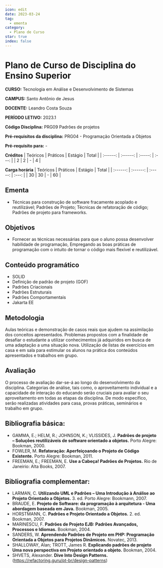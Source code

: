```yaml
---
icon: edit
date: 2023-03-24
tag:
  - ementa
category:
  - Plano de Curso
star: true
index: false
---
```



# Plano de Curso de Disciplina do Ensino Superior


**CURSO:** Tecnologia em Análise e Desenvolvimento de Sistemas

**CAMPUS:** Santo Antônio de Jesus

**DOCENTE:** Leandro Costa Souza

**PERÍODO LETIVO:** 2023.1

**Código Disciplina:** PRG09 Padrões de projetos 

**Pré-requisitos da disciplina:** PRG04 - Programação Orientada a Objetos 

**Pré-requisito para:** -

**Créditos**
| Teóricos | Práticos | Estágio | Total |
| :------: | :------: | :-----: | :---: |
|    2     |    2     |    -    |   4   |


**Carga horária**
| Teóricos | Práticos | Estágio | Total |
| :------: | :------: | :-----: | :---: |
|    30    |    30    |    -    |  60   |

## Ementa

- Técnicas para construção de software fracamente acoplado e reutilizável; Padrões de Projeto; Técnicas de refatoração de código; Padrões de projeto para frameworks.

## Objetivos
- Fornecer as técnicas necessárias para que o aluno possa desenvolver habilidade de programação, Empregando as boas práticas de programação com o intuito de tornar o código mais flexível e reutilizável.

## Conteúdo programático
- SOLID
- Definição de padrão de projeto (GOF)
- Padrões Criacionais
- Padrões Estruturais
- Padrões Comportamentais
- Jakarta EE

## Metodologia

Aulas teóricas e demonstração de casos reais que ajudem na assimilação dos conceitos apresentados. Problemas propostos com a finalidade de desafiar o estudante a utilizar conhecimentos já adquiridos em busca de uma adaptação a uma situação nova. Utilização de listas de exercícios em casa e em sala para estimular os alunos na prática dos conteúdos apresentados e trabalhos em grupo.

## Avaliação

O processo de avaliação dar-se-á ao longo do desenvolvimento da disciplina. Categorias de análise, tais como, o aproveitamento individual e a capacidade de interação do educando serão cruciais para avaliar o seu aproveitamento em todas as etapas da disciplina. De modo específico, serão realizadas atividades para casa, provas práticas, seminários e trabalho em grupo.


## Bibliografia básica:

- GAMMA, E.; HELM, R.; JOHNSON, K.; VLISSIDES, J. **Padrões de projeto – Soluções reutilizáveis de software orientado a objetos.** Porto Alegre: Bookman, 2000.
- FOWLER, M. **Refatoração: Aperfeiçoando o Projeto de Código Existente.** Porto Alegre: Bookman, 2011.
- FREEMAN, E.; FREEMAN, E.  **Use a Cabeça! Padrões de Projetos.**  Rio de Janeirio: Alta Books, 2007.

## Bibliografia complementar:
- LARMAN, C. **Utilizando UML e Padrões – Uma Introdução à Análise ao Projeto Orientado a Objetos.** 3. ed. Porto Alegre: Bookmann, 2007.
- BRAUDE, E. **Projeto de Software: da programação à arquitetura - Uma abordagem baseada em Java.** Bookman, 2005.
- HORSTMANN, C. **Padrões e Projeto Orientado a Objetos.** 2. ed. Bookman, 2007.
- MARINESCU, F. **Padrões de Projeto EJB: Padrões Avançados, Processos e Idiomas.**  Bookman, 2004.
- SANDERS, W. **Aprendendo Padrões de Projeto em PHP: Programação Orientada a Objetos para Projetos Dinâmicos.** Novatec, 2013.
- SHALLOWAY, Alan; TROTT, James R. **Explicando padrões de projeto Uma nova perspectiva em Projeto orientado a objeto.** Bookman, 2004.
- SHVETS, Alexander. **Dive Into Design Patterns.** (https://refactoring.guru/pt-br/design-patterns)


